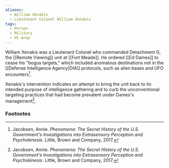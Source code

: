 ```yaml
---
aliases:
  - William Xenakis
  - Lieutenant Colonel William Xenakis
tags:
  - Person
  - Military
  - US Army
---
```

William Xenakis was a Lieutenant Colonel who commanded Detachment G, the [[Remote Viewing]] unit at [[Fort Meade]]. He ordered [[Ed Dames]] to cease his "bogus targets," which included anomalous destinations not in the [[Defense Intelligence Agency|DIA]] protocols, such as alien bases and UFO encounters[^1].

Xenakis's intervention indicates an attempt to bring the unit back to its intended purpose of intelligence gathering and to curb the unconventional targeting practices that had become prevalent under Dames's management[^1].

### Footnotes
[^1]: Jacobsen, Annie. *Phenomena: The Secret History of the U.S. Government's Investigations into Extrasensory Perception and Psychokinesis*. Little, Brown and Company, 2017.
